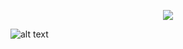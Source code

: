 
<p align="center">
  <a href="https://skillicons.dev">
    <img src="https://skillicons.dev/icons?i=mysql,anaconda,raspberrypi,apple,c,powershell,neovim,docker,cpp,git,github,ps,pr,java,py,vim,wasm,vscode,sqlite,rust,md,linux" />
  </a>
</p>

![alt text](全部不会_1.gif)

<!--
**AcidBarium/AcidBarium** is a ✨ _special_ ✨ repository because its `README.md` (this file) appears on your GitHub profile.

Here are some ideas to get you started:

- 🔭 I’m currently working on ...
- 🌱 I’m currently learning ...
- 👯 I’m looking to collaborate on ...
- 🤔 I’m looking for help with ...
- 💬 Ask me about ...
- 📫 How to reach me: ...
- 😄 Pronouns: ...
- ⚡ Fun fact: ...
-->

